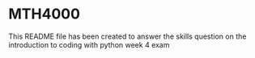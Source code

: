 # MTH4000
This README file has been created to answer the skills question on the introduction to coding with python week 4 exam
